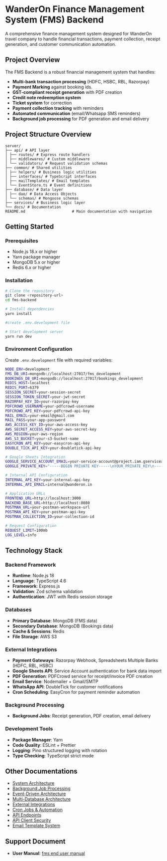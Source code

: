 # WanderOn Finance Management System (FMS) Backend

A comprehensive finance management system designed for WanderOn travel company to handle financial transactions, payment collection, receipt generation, and customer communication automation.

## Project Overview

The FMS Backend is a robust financial management system that handles:

- **Multi-bank transaction processing** (HDFC, HSBC, RBL, Razorpay)
- **Payment Marking** against booking ids.
- **GST-compliant receipt generation** with PDF creation
- **Credit note redeemption system**
- **Ticket system** for correction
- **Payment collection tracking** with reminders
- **Automated communication** (email/Whatsapp SMS reminders)
- **Background job processing** for PDF generation and email delivery

## Project Structure Overview

```
server/
├── api/ # API layer
│ ├── routes/ # Express route handlers
│ ├── middlewares/ # Custom middleware
│ └── validators/ # Request validation schemas
├── common/ # Shared utilities
│ ├── helpers/ # Business logic utilities
│ ├── interfaces/ # TypeScript interfaces
│ ├── mailTemplates/ # Email templates
│ └── EventStore.ts # Event definitions
├── database/ # Data layer
│ ├── dao/ # Data Access Objects
│ └── schemas/ # Mongoose schemas
├── services/ # Business logic layer
└── docs/ # Documentation
README.md                     # Main documentation with navigation
```

## Getting Started

### Prerequisites

- Node.js 18.x or higher
- Yarn package manager
- MongoDB 5.x or higher
- Redis 6.x or higher

### Installation

```bash
# Clone the repository
git clone <repository-url>
cd fms-backend

# Install dependencies
yarn install

#create .env.development file

# Start development server
yarn run dev
```

### Environment Configuration

Create `.env.development` file with required variables:

```bash
NODE_ENV=development
FMS_DB_URI=mongodb://localhost:27017/fms_development
BOOKINGS_DB_URI=mongodb://localhost:27017/bookings_development
REDIS_HOST=localhost
REDIS_PORT=6379
SESSION_SECRET=your-session-secret
SESSION_TOKEN_SECRET=your-jwt-secret
RAZORPAY_KEY_ID=your-razorpay-key
PDFCROWD_USERNAME=your-pdfcrowd-username
PDFCROWD_API_KEY=your-pdfcrowd-api-key
MAIL_EMAIL=your-email@gmail.com
MAIL_PASS=your-app-password
AWS_ACCESS_KEY_ID=your-aws-access-key
AWS_SECRET_ACCESS_KEY=your-aws-secret-key
AWS_REGION=your-aws-region
AWS_S3_BUCKET=your-s3-bucket-name
EASYCRON_API_KEY=your-easycron-api-key
DOUBLE_TICK_API_KEY=your-doubletick-api-key

# Google Sheets Integration
GOOGLE_SERVICE_ACCOUNT_EMAIL=your-service-account@project.iam.gserviceaccount.com
GOOGLE_PRIVATE_KEY="-----BEGIN PRIVATE KEY-----\nYOUR_PRIVATE_KEY\n-----END PRIVATE KEY-----\n"

# Internal API Configuration
INTERNAL_API_KEY=your-internal-api-key
INTERNAL_API_EMAIL=internal@wanderon.in

# Application URLs
FRONTEND_URL=http://localhost:3000
BACKEND_BASE_URL=http://localhost:8080
POSTMAN_URL=your-postman-workspace-url
POSTMAN_API_KEY=your-postman-api-key
POSTMAN_COLLECTION_ID=your-collection-id

# Request Configuration
REQUEST_LIMIT=100mb
LOG_LEVEL=info
```
## Technology Stack

### Backend Framework

- **Runtime**: Node.js 18
- **Language**: TypeScript 4.6
- **Framework**: Express.js
- **Validation**: Zod schema validation
- **Authentication**: JWT with Redis session storage

### Databases

- **Primary Database**: MongoDB (FMS data)
- **Secondary Database**: MongoDB (Bookings data)
- **Cache & Sessions**: Redis
- **File Storage**: AWS S3

### External Integrations

- **Payment Gateways**: Razorpay Webhook, Spreadsheets Multiple Banks (HDFC, RBL, HSBC)
- **Google Sheets API**: Service Account authentication for bank data import
- **PDF Generation**: PDFCrowd service for receipt/invoice PDF creation
- **Email Service**: Nodemailer + Gmail/SMTP
- **WhatsApp API**: DoubleTick for customer notifications
- **Cron Scheduling**: EasyCron for payment reminder automation

### Background Processing

- **Background Jobs**: Receipt generation, PDF creation, email delivery

### Development Tools

- **Package Manager**: Yarn
- **Code Quality**: ESLint + Prettier
- **Logging**: Pino structured logging with rotation
- **Type Checking**: TypeScript strict mode

## Other Documentations

- [System Architecture](docs/system-architecture.md)
- [Background Job Processing](docs/background-jobs.md)
- [Event-Driven Architecture](docs/event-architecture.md)
- [Multi-Database Architecture](docs/database.md)
- [External Integrations](docs/external-integrations.md)
- [Cron Jobs & Automation](docs/cron-automation.md)
- [API Endpoints](docs/api-endpoints.md)
- [API Client Security](docs/api-security.md)
- [Email Template System](docs/email-templates.md)


## Support Document

- **User Manual**: [fms end user manual](https://docs.google.com/document/d/141sh5Ca35eJvW42oneFnEJYT6xm6UmxDpWOQibs6ZJ0/edit?usp=sharing)